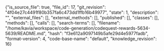 {"is_source_file": true, "file_id": 17, "git_revision": "4f04e27c4491f80b357fa6c473dd1ffb16b49977", "state": 1, "description": "", "external_files": [], "external_methods": [], "published": [], "classes": [], "methods": [], "calls": [], "search-terms": [], "filename": "/home/kavia/workspace/code-generation/codequest-rewards-5634-5639/README.md", "hash": "f3e612a9097149b5afe29d4e5977fadb", "format-version": 4, "code-base-name": "default", "knowledge_revision": 16}